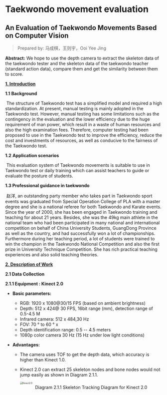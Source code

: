 # Taekwondo movement evaluation
 ## **An Evaluation of Taekwondo Movements Based on Computer Vision**

> Prepared by: 马成棋，王则宇，Ooi Yee Jing



**Abstract:** We hope to use the depth camera to extract the skeleton data of the taekwondo tester and the skeleton data of the taekwondo teacher (standard action data), compare them and get the similarity between them to score.



<u>**1. Introduction**</u>

**1.1** **Background**

​		The structure of Taekwondo test has a simplified model and required a high standardization. At present, manual testing is mainly adopted in the Taekwondo test. However, manual testing has some limitations such as the contingency in the evaluation and the lower efficiency due to the huge requirement of man power, which result in a waste of human resources and also the high examination fees. Therefore, computer testing had been proposed to use in the Taekwondo test to improve the efficiency, reduce the cost and investments of resources, as well as conducive to the fairness of the Taekwondo test.



**1.2** **Application scenarios**

​		This evaluation system of Taekwondo movements is suitable to use in Taekwondo test or daily training which can assist teachers to guide or evaluate the posture of students.



**1.3 Professional guidance in taekwondo**

​		赵洋, an outstanding party member who takes part in Taekwondo sport events was graduated from Special Operation College of PLA with a master degree and she is a national referee for both Taekwondo and Karate events. Since the year of 2000, she has been engaged in Taekwondo training and teaching for about 21 years. Besides, she was the 49kg main athlete in the national team who had been participated in many national and international competition on behalf of China University Students, GuangDong Province as well as the country, and had successfully won a lot of championships. Furthermore during her teaching period, a lot of students were trained to win the champion in the Taekwondo National Competition and also the first prize in University Technique Competition. She has rich practical teaching experiences and also solid teaching theories.



<u>**2. Description of Work**</u>

**2.1 Data Collection**

**2.1.1 Equipment : Kinect 2.0**

* **Basic parameters:**
  * RGB: 1920 x 1080@30/15 FPS (based on ambient brightness)
  * Depth: 512 x 424@ 30 FPS, 16bit range (mm), detection range of 0.5-4.5 M
  * Infrared camera: 512 x 484,30 Hz
  * FOV: 70 ° to 60 ° x
  * Depth identification range: 0.5 -- 4.5 meters
  * 1080p color camera 30 Hz (15 Hz under low light conditions)

* **Advantages:**

  *  The camera uses TOF to get the depth data, which accuracy is higher than Kinect 1.0.

  * Kinect 2.0 can extract 25 skeleton nodes and bone nodes would not jump easily as shown in Diagram 2.1.1.

    <img src="D:\Yee_Jing\SUSTech_Academic\3_Fall\CS321_Group-Project-I\Presentation1\Kinect2.0.png" alt="Kinect2.0" style="zoom:50%;" />

    <center>Diagram 2.1.1 Skeleton Tracking Diagram for Kinect 2.0</center>             

